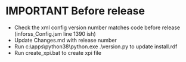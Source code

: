 # IMPORTANT Before release

* Check the xml config version number matches code before release (inforss_Config.jsm line 1390 ish)
* Update Changes.md with release number
* Run c:\apps\python38\python.exe .\version.py to update install.rdf
* Run create_xpi.bat to create xpi file
